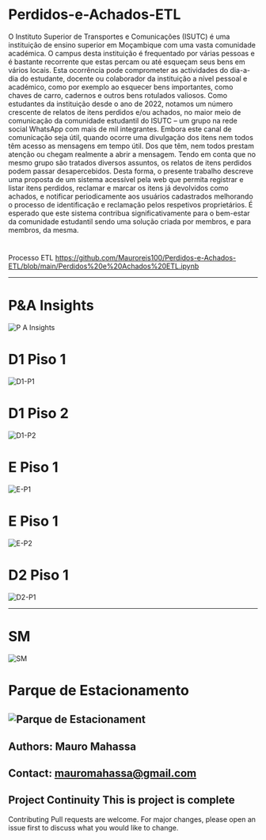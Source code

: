 # Perdidos-e-Achados-ETL

O Instituto Superior de Transportes e Comunicações (ISUTC) é uma instituição de ensino superior em Moçambique com uma vasta comunidade académica. O campus desta instituição é frequentado por várias pessoas e é bastante recorrente que estas percam ou até esqueçam seus bens em vários locais. Esta ocorrência pode comprometer as actividades do dia-a-dia do estudante, docente ou colaborador da instituição a nível pessoal e académico, como por exemplo ao esquecer bens importantes, como chaves de carro, cadernos e outros bens rotulados valiosos. Como estudantes da instituição desde o ano de 2022, notamos um número crescente de relatos de itens perdidos e/ou achados, no maior meio de comunicação da comunidade estudantil do ISUTC – um grupo na rede social WhatsApp com mais de mil integrantes. Embora este canal de comunicação seja útil, quando ocorre uma divulgação dos itens nem todos têm acesso as mensagens em tempo útil. Dos que têm, nem todos prestam atenção ou chegam realmente a abrir a mensagem. Tendo em conta que no mesmo grupo são tratados diversos assuntos, os relatos de itens perdidos podem passar desapercebidos. Desta forma, o presente trabalho descreve uma proposta de um sistema acessível pela web que permita registrar e listar itens perdidos, reclamar e marcar os itens já devolvidos como achados, e notificar periodicamente aos usuários cadastrados melhorando o processo de identificação e reclamação pelos respetivos proprietários. É esperado que este sistema contribua significativamente para o bem-estar da comunidade estudantil sendo uma solução criada por membros, e para membros, da mesma.

#
Processo ETL
https://github.com/Mauroreis100/Perdidos-e-Achados-ETL/blob/main/Perdidos%20e%20Achados%20ETL.ipynb

---
# P&A Insights
![P A Insights](https://github.com/user-attachments/assets/2fc78f5e-594c-431c-82f7-0eb933fecdf7)

# D1 Piso 1
![D1-P1](https://github.com/user-attachments/assets/d41f507f-97a1-4605-ba02-3829f9a3757e)

# D1 Piso 2
![D1-P2](https://github.com/user-attachments/assets/2efda07c-4457-4d9c-828c-4f5618ccb0eb)

# E Piso 1
![E-P1](https://github.com/user-attachments/assets/d459d96d-b95e-4c4c-a90b-5b3b578c81dd)

# E Piso 1
![E-P2](https://github.com/user-attachments/assets/de1413d1-c141-425d-944e-457a66a383cb)

# D2 Piso 1
![D2-P1](https://github.com/user-attachments/assets/dac25bcb-0295-41d3-8008-3b92a8d1118f)

---


# SM
![SM](https://github.com/user-attachments/assets/eff66eee-c8fe-44ee-bcfe-7db59ecc6b0e)

# Parque de Estacionamento
![Parque de Estacionament](https://github.com/user-attachments/assets/4f89117c-5e60-41aa-aec1-fe9caae22f1a)
----
Authors: Mauro Mahassa
---
Contact: mauromahassa@gmail.com
---
Project Continuity
This is project is complete
---
Contributing
Pull requests are welcome. For major changes, please open an issue first to discuss what you would like to change.
